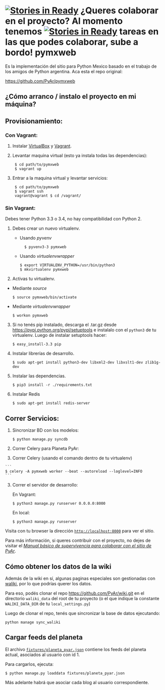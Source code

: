 [![Stories in Ready](https://badge.waffle.io/PythonMexico/pymxweb.png?label=ready&title=Ready)](https://waffle.io/PythonMexico/pymxweb)
¿Queres colaborar en el proyecto? Al momento tenemos [![Stories in Ready](https://badge.waffle.io/pyar/pyarweb.png?label=ready&title=Ready)](https://waffle.io/pyar/pymxweb) tareas en
las que podes colaborar, sube a bordo! 
pymxweb
=======
Es la implementación del sitio para Python Mexico basado en el trabajo de los amigos de Python argentina. Aca esta el repo original:

https://github.com/PyAr/pymxweb


## ¿Cómo arranco / instalo el proyecto en mi máquina?


## Provisionamiento:

### Con Vagrant:

1. Instalar [VirtualBox](https://www.virtualbox.org/) y [Vagrant](https://www.vagrantup.com/).

2. Levantar maquina virtual (esto ya instala todas las dependencias):

        $ cd path/to/pymxweb
        $ vagrant up

3. Entrar a la maquina virtual y levantar servicios:

        $ cd path/to/pymxweb
        $ vagrant ssh
        vagrant@vagrant $ cd /vagrant/

### Sin Vagrant:


Debes tener Python 3.3 o 3.4, no hay compatibilidad con Python 2.

1. Debes crear un nuevo virtualenv.

  	* Usando *pyvenv*

      ```
	    $ pyvenv3-3 pymxweb
      ```

    * Usando *virtualenvwrapper*

      ```
      $ export VIRTUALENV_PYTHON=/usr/bin/python3
      $ mkvirtualenv pymxweb
      ```

2. Activas tu virtualenv.

  * Mediante *source*

      ```
      $ source pymxweb/bin/activate
      ```

  * Mediante *virtualenvwrapper*

      ```
      $ workon pymxweb
      ```

3. Si no tenés pip instalado, descarga el .tar.gz desde https://pypi.python.org/pypi/setuptools
e instalalo con el `python3` de tu virtualenv. Luego de instalar setuptools hacer:

    ```
    $ easy_install-3.3 pip
    ```

4. Instalar librerías de desarrollo.

    ```
    $ sudo apt-get install python3-dev libxml2-dev libxslt1-dev zlib1g-dev
    ```

5. Instalar las dependencias.

    ```
    $ pip3 install -r ./requirements.txt
    ```

6. Instalar Redis

    ```
    $ sudo apt-get install redis-server
    ```


## Correr Servicios:

1. Sincronizar BD con los modelos:

    ```
    $ python manage.py syncdb
    ```

2. Correr Celery para Planeta PyAr:

  2. Correr Celery (usando el comando dentro de tu virtualenv)

    ```
    $ celery -A pymxweb worker --beat --autoreload --loglevel=INFO
    ```

3. Correr el servidor de desarrollo:

    En Vagrant:

    ```
    $ python3 manage.py runserver 0.0.0.0:8000
    ```

    En local:

    ```
    $ python3 manage.py runserver
    ```

  Visita con tu browser la dirección [`http://localhost:8000`](http://localhost:8000) para ver el sitio.


Para más información, si queres contribuír con el proyecto, no dejes de visitar el [*Manual básico de supervivencia para colaborar con el sitio de PyAr*](https://github.com/samuelbustamante/pyarweb/wiki/Manual-b%C3%A1sico-de-supervivencia-para-colaborar-con-el-sitio-de-PyAr).

## Cómo obtener los datos de la wiki

Además de la wiki en sí, algunas paginas especiales son gestionadas con [waliki](https://github.com/mgaitan/waliki), por lo que podrías querer los datos.

Para eso, podés clonar el repo https://github.com/PyAr/wiki.git en el directorio
`waliki_data` del root de tu proyecto (o el que indique la constante `WALIKI_DATA_DIR` de tu `local_settings.py`)

Luego de clonar el repo, tenés que sincronizar la base de datos ejecutando:

```
python manage sync_waliki
```

## Cargar feeds del planeta

El archivo [`fixtures/planeta_pyar.json`](fixtures/planeta_pyar.json) contiene los feeds del planeta actual, asociados al usuario con id 1.

Para cargarlos, ejecuta:

```
$ python manage.py loaddata fixtures/planeta_pyar.json
```

Más adelante habrá que asociar cada blog al usuario correspondiente.

